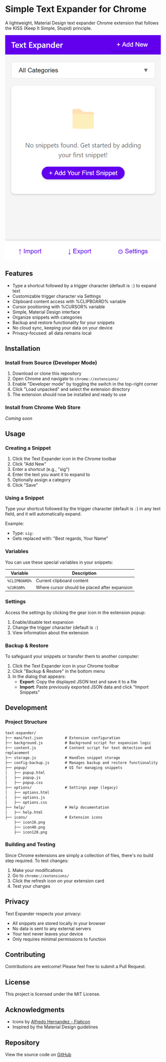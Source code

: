 # Simple Text Expander for Chrome

A lightweight, Material Design text expander Chrome extension that follows the KISS (Keep It Simple, Stupid) principle.

![Screenshot](simple-text-expander.png)

## Features

- Type a shortcut followed by a trigger character (default is `:`) to expand text
- Customizable trigger character via Settings
- Clipboard content access with %CLIPBOARD% variable
- Cursor positioning with %CURSOR% variable
- Simple, Material Design interface
- Organize snippets with categories
- Backup and restore functionality for your snippets
- No cloud sync, keeping your data on your device
- Privacy-focused: all data remains local

## Installation

### Install from Source (Developer Mode)

1. Download or clone this repository
2. Open Chrome and navigate to `chrome://extensions/`
3. Enable "Developer mode" by toggling the switch in the top-right corner
4. Click "Load unpacked" and select the extension directory
5. The extension should now be installed and ready to use

### Install from Chrome Web Store

*Coming soon*

## Usage

### Creating a Snippet

1. Click the Text Expander icon in the Chrome toolbar
2. Click "Add New"
3. Enter a shortcut (e.g., "sig")
4. Enter the text you want it to expand to
5. Optionally assign a category
6. Click "Save"

### Using a Snippet

Type your shortcut followed by the trigger character (default is `:`) in any text field, and it will automatically expand.

Example:
- Type: `sig:`
- Gets replaced with: "Best regards, Your Name"

### Variables

You can use these special variables in your snippets:

| Variable | Description |
|----------|-------------|
| `%CLIPBOARD%` | Current clipboard content |
| `%CURSOR%` | Where cursor should be placed after expansion |

### Settings

Access the settings by clicking the gear icon in the extension popup:

1. Enable/disable text expansion
2. Change the trigger character (default is `:`)
3. View information about the extension 

### Backup & Restore

To safeguard your snippets or transfer them to another computer:

1. Click the Text Expander icon in your Chrome toolbar
2. Click "Backup & Restore" in the bottom menu
3. In the dialog that appears:
   - **Export**: Copy the displayed JSON text and save it to a file
   - **Import**: Paste previously exported JSON data and click "Import Snippets"

## Development

### Project Structure

```
text-expander/
├── manifest.json          # Extension configuration
├── background.js          # Background script for expansion logic
├── content.js             # Content script for text detection and replacement
├── storage.js             # Handles snippet storage
├── config-backup.js       # Manages backup and restore functionality
├── popup/                 # UI for managing snippets
│   ├── popup.html
│   ├── popup.js
│   ├── popup.css
├── options/               # Settings page (legacy)
│   ├── options.html
│   ├── options.js
│   ├── options.css
├── help/                  # Help documentation
│   ├── help.html
├── icons/                 # Extension icons
    ├── icon16.png
    ├── icon48.png
    ├── icon128.png
```

### Building and Testing

Since Chrome extensions are simply a collection of files, there's no build step required. To test changes:

1. Make your modifications
2. Go to `chrome://extensions/`
3. Click the refresh icon on your extension card
4. Test your changes

## Privacy

Text Expander respects your privacy:
- All snippets are stored locally in your browser
- No data is sent to any external servers
- Your text never leaves your device
- Only requires minimal permissions to function

## Contributing

Contributions are welcome! Please feel free to submit a Pull Request.

## License

This project is licensed under the MIT License.

## Acknowledgments

- Icons by [Alfredo Hernandez - Flaticon](https://www.flaticon.com/free-icons/text)
- Inspired by the Material Design guidelines

## Repository

View the source code on [GitHub](https://github.com/Tremontaine/simple-text-expander/)